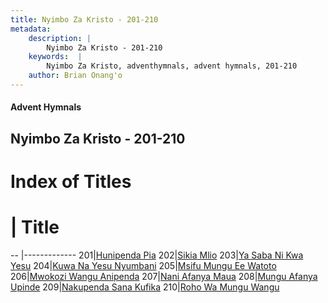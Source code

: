 ```yaml
---
title: Nyimbo Za Kristo - 201-210
metadata:
    description: |
        Nyimbo Za Kristo - 201-210
    keywords:  |
        Nyimbo Za Kristo, adventhymnals, advent hymnals, 201-210
    author: Brian Onang'o
---
```


#### Advent Hymnals
## Nyimbo Za Kristo - 201-210

# Index of Titles
# | Title                        
-- |-------------
201|[Hunipenda Pia](/nyimbo-za-kristo/nyimbo-za-kristo/201-220/201-210/Hunipenda-Pia)
202|[Sikia Mlio](/nyimbo-za-kristo/nyimbo-za-kristo/201-220/201-210/Sikia-Mlio)
203|[Ya Saba Ni Kwa Yesu](/nyimbo-za-kristo/nyimbo-za-kristo/201-220/201-210/Ya-Saba-Ni-Kwa-Yesu)
204|[Kuwa Na Yesu Nyumbani](/nyimbo-za-kristo/nyimbo-za-kristo/201-220/201-210/Kuwa-Na-Yesu-Nyumbani)
205|[Msifu Mungu Ee Watoto](/nyimbo-za-kristo/nyimbo-za-kristo/201-220/201-210/Msifu-Mungu-Ee-Watoto)
206|[Mwokozi Wangu Anipenda](/nyimbo-za-kristo/nyimbo-za-kristo/201-220/201-210/Mwokozi-Wangu-Anipenda)
207|[Nani Afanya Maua](/nyimbo-za-kristo/nyimbo-za-kristo/201-220/201-210/Nani-Afanya-Maua)
208|[Mungu Afanya Upinde](/nyimbo-za-kristo/nyimbo-za-kristo/201-220/201-210/Mungu-Afanya-Upinde)
209|[Nakupenda Sana Kufika](/nyimbo-za-kristo/nyimbo-za-kristo/201-220/201-210/Nakupenda-Sana-Kufika)
210|[Roho Wa Mungu Wangu](/nyimbo-za-kristo/nyimbo-za-kristo/201-220/201-210/Roho-Wa-Mungu-Wangu)